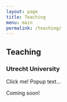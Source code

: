 ```yaml
---
layout: page
title: Teaching
menu: main
permalink: /teaching/
---
```


## Teaching

### Utrecht University

 <div class="popup" onclick="myFunction()">Click me!
  <span class="popuptext" id="myPopup">Popup text...</span>
</div> 

Coming soon!
<p> </p>
